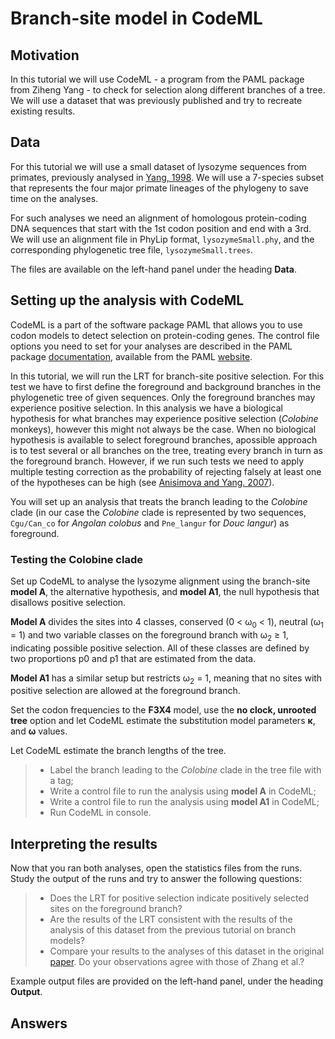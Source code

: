 # Branch-site model in CodeML

## Motivation

In this tutorial we will use CodeML - a program from the PAML package from Ziheng Yang - to check for selection along different branches of a tree. We will use a dataset that was previously published and try to recreate existing results.

## Data

For this tutorial we will use a small dataset of lysozyme sequences from primates, previously analysed in [Yang, 1998](https://academic.oup.com/mbe/article/15/5/568/987857?login=false). We will use a 7-species subset that represents the four major primate lineages of the phylogeny to save time on the analyses.

For such analyses we need an alignment of homologous protein-coding DNA sequences that start with the 1st codon position and end with a 3rd. We will use an alignment file in PhyLip format, `lysozymeSmall.phy`, and the corresponding phylogenetic tree file, `lysozymeSmall.trees`.

The files are available on the left-hand panel under the heading **Data**.


## Setting up the analysis with CodeML

CodeML is a part of the software package PAML that allows you to use codon models to detect selection on protein-coding genes. The control file options you need to set for your analyses are described in the PAML package [documentation](http://abacus.gene.ucl.ac.uk/software/pamlDOC.pdf), available from the PAML [website](http://abacus.gene.ucl.ac.uk/software/paml.html).

In this tutorial, we will run the LRT for branch-site positive selection. For this test we have to first define the foreground and background branches in the phylogenetic tree of given sequences. Only the foreground branches may experience positive selection. In this analysis we have a biological hypothesis for what branches may experience positive selection (*Colobine* monkeys), however this might not always be the case. When no biological hypothesis is available to select foreground branches, apossible approach is to test several or all branches on the tree, treating every branch  in turn as the foreground branch. However, if we run such tests we need to apply multiple testing correction as the probability of rejecting falsely at least one of the hypotheses can be high (see [Anisimova and Yang. 2007](https://academic.oup.com/mbe/article/24/5/1219/1041272?)).

You will set up an analysis that treats the branch leading to the *Colobine* clade (in our case the *Colobine* clade is represented by two sequences, `Cgu/Can_co` for *Angolan colobus* and `Pne_langur` for *Douc langur*) as foreground.

<!--You can then try to the LRTs on all the branches in the tree and see whether the results correspond to what you expect.-->

### Testing the Colobine clade

Set up CodeML to analyse the lysozyme alignment using the branch-site **model A**, the alternative hypothesis, and **model A1**, the null hypothesis that disallows positive selection.

**Model A** divides the sites into 4 classes, conserved (0 < ω<sub>0</sub> < 1), neutral (ω<sub>1</sub> = 1) and two variable classes on the foreground branch with ω<sub>2</sub> ≥ 1, indicating possible positive selection. All of these classes are defined by two proportions p0 and p1 that are estimated from the data.

**Model A1** has a similar setup but restricts ω<sub>2</sub> = 1, meaning that no sites with positive selection are allowed at the foreground branch.

Set the codon frequencies to the **F3X4** model, use the **no clock, unrooted tree** option and let CodeML estimate the substitution model parameters **κ**, and **ω** values.

Let CodeML estimate the branch lengths of the tree.

> - Label the branch leading to the *Colobine* clade in the tree file with a tag;
> - Write a control file to run the analysis using **model A** in CodeML;
> - Write a control file to run the analysis using **model A1** in CodeML;
> - Run CodeML in console.

## Interpreting the results

Now that you ran both analyses, open the statistics files from the runs. Study the output of the runs and try to answer the following questions:

> - Does the LRT for positive selection indicate positively selected sites on the foreground branch?
> - Are the results of the LRT consistent with the results of the analysis of this dataset from the previous tutorial on branch models?
> - Compare your results to the analyses of this dataset in the original [paper](https://academic.oup.com/mbe/article/22/12/2472/1009544?login=false). Do your observations agree with those of Zhang et al.?

Example output files are provided on the left-hand panel, under the heading **Output**.

## Answers
